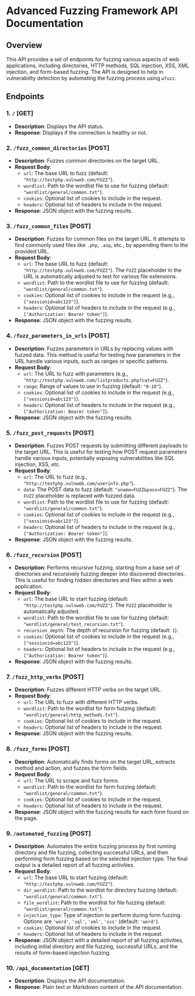 # Advanced Fuzzing Framework API Documentation

## Overview
This API provides a set of endpoints for fuzzing various aspects of web applications, including directories, HTTP methods, SQL injection, XSS, XML injection, and form-based fuzzing. The API is designed to help in vulnerability detection by automating the fuzzing process using `wfuzz`.

## Endpoints

### 1. `/` [GET]
- **Description**: Displays the API status.
- **Response**: Displays if the connection is healthy or not.

### 2. `/fuzz_common_directories` [POST]
- **Description**: Fuzzes common directories on the target URL.
- **Request Body**:
  - `url`: The base URL to fuzz (default: `"http://testphp.vulnweb.com/FUZZ"`).
  - `wordlist`: Path to the wordlist file to use for fuzzing (default: `"wordlist/general/common.txt"`).
  - `cookies`: Optional list of cookies to include in the request.
  - `headers`: Optional list of headers to include in the request.
- **Response**: JSON object with the fuzzing results.

### 3. `/fuzz_common_files` [POST]
- **Description**: Fuzzes for common files on the target URL. It attempts to find commonly used files like `.php`, `.asp`, etc., by appending them to the provided URL.
- **Request Body**:
  - `url`: The base URL to fuzz (default: `"http://testphp.vulnweb.com/FUZZ"`). The `FUZZ` placeholder in the URL is automatically adjusted to test for various file extensions.
  - `wordlist`: Path to the wordlist file to use for fuzzing (default: `"wordlist/general/common.txt"`).
  - `cookies`: Optional list of cookies to include in the request (e.g., `["sessionid=abc123"]`).
  - `headers`: Optional list of headers to include in the request (e.g., `["Authorization: Bearer token"]`).
- **Response**: JSON object with the fuzzing results.

### 4. `/fuzz_parameters_in_urls` [POST]
- **Description**: Fuzzes parameters in URLs by replacing values with fuzzed data. This method is useful for testing how parameters in the URL handle various inputs, such as ranges or specific patterns.
- **Request Body**:
  - `url`: The URL to fuzz with parameters (e.g., `"http://testphp.vulnweb.com/listproducts.php?cat=FUZZ"`).
  - `range`: Range of values to use in fuzzing (default: `"0-10"`).
  - `cookies`: Optional list of cookies to include in the request (e.g., `["sessionid=abc123"]`).
  - `headers`: Optional list of headers to include in the request (e.g., `["Authorization: Bearer token"]`).
- **Response**: JSON object with the fuzzing results.

### 5. `/fuzz_post_requests` [POST]
- **Description**: Fuzzes POST requests by submitting different payloads to the target URL. This is useful for testing how POST request parameters handle various inputs, potentially exposing vulnerabilities like SQL injection, XSS, etc.
- **Request Body**:
  - `url`: The URL to fuzz (e.g., `"http://testphp.vulnweb.com/userinfo.php"`).
  - `data`: The POST data to fuzz (default: `"uname=FUZZ&pass=FUZZ"`). The `FUZZ` placeholder is replaced with fuzzed data.
  - `wordlist`: Path to the wordlist file to use for fuzzing (default: `"wordlist/general/common.txt"`).
  - `cookies`: Optional list of cookies to include in the request (e.g., `["sessionid=abc123"]`).
  - `headers`: Optional list of headers to include in the request (e.g., `["Authorization: Bearer token"]`).
- **Response**: JSON object with the fuzzing results.

### 6. `/fuzz_recursion` [POST]
- **Description**: Performs recursive fuzzing, starting from a base set of directories and recursively fuzzing deeper into discovered directories. This is useful for finding hidden directories and files within a web application.
- **Request Body**:
  - `url`: The base URL to start fuzzing (default: `"http://testphp.vulnweb.com/FUZZ"`). The `FUZZ` placeholder is automatically adjusted.
  - `wordlist`: Path to the wordlist file to use for fuzzing (default: `"wordlist/general/test_recursion.txt"`).
  - `recursion_depth`: The depth of recursion for fuzzing (default: `1`).
  - `cookies`: Optional list of cookies to include in the request (e.g., `["sessionid=abc123"]`).
  - `headers`: Optional list of headers to include in the request (e.g., `["Authorization: Bearer token"]`).
- **Response**: JSON object with the fuzzing results.

### 7. `/fuzz_http_verbs` [POST]
- **Description**: Fuzzes different HTTP verbs on the target URL.
- **Request Body**:
  - `url`: The URL to fuzz with different HTTP verbs.
  - `wordlist`: Path to the wordlist for form fuzzing (default: `"wordlist/general/http_methods.txt"`).
  - `cookies`: Optional list of cookies to include in the request.
  - `headers`: Optional list of headers to include in the request.
- **Response**: JSON object with the fuzzing results.

### 8. `/fuzz_forms` [POST]
- **Description**: Automatically finds forms on the target URL, extracts method and action, and fuzzes the form fields.
- **Request Body**:
  - `url`: The URL to scrape and fuzz forms.
  - `wordlist`: Path to the wordlist for form fuzzing (default: `"wordlist/general/common.txt"`).
  - `cookies`: Optional list of cookies to include in the request.
  - `headers`: Optional list of headers to include in the request.
- **Response**: JSON object with the fuzzing results for each form found on the page.

### 9. `/automated_fuzzing` [POST]
- **Description**: Automates the entire fuzzing process by first running directory and file fuzzing, collecting successful URLs, and then performing form fuzzing based on the selected injection type. The final output is a detailed report of all fuzzing activities.
- **Request Body**:
  - `url`: The base URL to start fuzzing (default: `"http://testphp.vulnweb.com/FUZZ"`).
  - `dir_wordlist`: Path to the wordlist for directory fuzzing (default: `"wordlist/general/common.txt"`).
  - `file_wordlist`: Path to the wordlist for file fuzzing (default: `"wordlist/general/common.txt"`).
  - `injection_type`: Type of injection to perform during form fuzzing. Options are `'word'`, `'sql'`, `'xml'`, `'xss'` (default: `'word'`).
  - `cookies`: Optional list of cookies to include in the request.
  - `headers`: Optional list of headers to include in the request.
- **Response**: JSON object with a detailed report of all fuzzing activities, including initial directory and file fuzzing, successful URLs, and the results of form-based injection fuzzing.

### 10. `/api_documentation` [GET]
- **Description**: Displays the API documentation.
- **Response**: Plain text or Markdown content of the API documentation.
